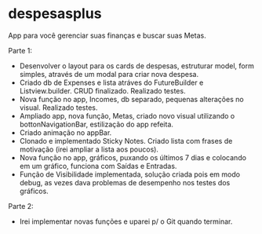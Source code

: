 # despesasplus

App para você gerenciar suas finanças e buscar suas Metas.

Parte 1:

- Desenvolver o layout para os cards de despesas, estruturar model, form simples, através de um modal para criar nova despesa.
- Criado db de Expenses e lista atráves do FutureBuilder e Listview.builder. CRUD finalizado. Realizado testes.
- Nova função no app, Incomes, db separado, pequenas alterações no visual. Realizado testes.
- Ampliado app, nova função, Metas, criado novo visual utilizando o bottonNavigationBar, estilização do app refeita.
- Criado animação no appBar.
- Clonado e implementado Sticky Notes. Criado lista com frases de motivação (irei ampliar a lista aos poucos).
- Nova função no app, gráficos, puxando os últimos 7 dias e colocando em um gráfico, funciona com Saídas e Entradas.
- Função de Visibilidade implementada, solução criada pois em modo debug, as vezes dava problemas de desempenho nos testes dos gráficos.

Parte 2:

- Irei implementar novas funções e uparei p/ o Git quando terminar.

